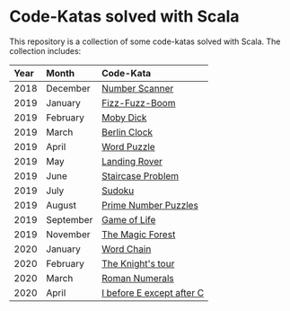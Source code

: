 # Code-Katas solved with Scala

This repository is a collection of some code-katas solved with Scala. The collection includes:

| Year |  Month    |                        Code-Kata                                              |
|:-----|:----------|:------------------------------------------------------------------------------|
| 2018 | December  | [Number Scanner](kata_2018-12-number-scanner/readme.md)                       |
| 2019 | January   | [Fizz-Fuzz-Boom](kata_2019-01-fizz-fuzz-boom/readme.md)                       |
| 2019 | February  | [Moby Dick](kata_2019-02-moby-dick/readme.md)                                 |
| 2019 | March     | [Berlin Clock](kata_2019-03-berlin-clock/readme.md)                           |
| 2019 | April     | [Word Puzzle](kata_2019-04-word-puzzle/readme.md)                             |
| 2019 | May       | [Landing Rover](kata_2019-05-landing-rover/readme.md)                         |
| 2019 | June      | [Staircase Problem](kata_2019-06-staircase-problem/readme.md)                 |
| 2019 | July      | [Sudoku](kata_2019-07-sudoku/readme.md)                                       |
| 2019 | August    | [Prime Number Puzzles](kata_2019-08-prime-number-puzzles/readme.md)           |
| 2019 | September | [Game of Life](kata_2019-09-game-of-life/readme.md)                           |
| 2019 | November  | [The Magic Forest](kata_2019-11-magic-forest/readme.md)                       |
| 2020 | January   | [Word Chain](kata_2020-01-word-chain/readme.md)                               |
| 2020 | February  | [The Knight's tour](kata_2020-02-the-knight-tour/readme.md)                   |
| 2020 | March     | [Roman Numerals](kata_2020-03-roman-numerals/readme.md)                       |
| 2020 | April     | [I before E except after C](kata_2020-04-i-before-e-except-after-c/readme.md) |
